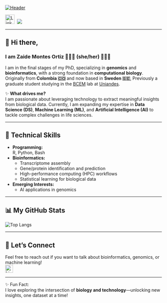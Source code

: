 [![Header](https://capsule-render.vercel.app/api?type=wave&section=header&color=222436&fontColor=659287&fontAlignY=50&height=250&text=Welcome%20to%20my%20GitHub&animation=fadeIn&fontSize=50)](https://github.com/lachemontes)

<a href="https://www.linkedin.com/in/zaidemo/"><img src="https://img.shields.io/badge/linkedin-%230077B5.svg?&style=for-the-badge&logo=linkedin&logoColor=white" height="30" alt="LinkedIn" /></a>&nbsp;
[![](https://visitcount.itsvg.in/api?id=lachemontes&label=mirones&color=0&icon=7&pretty=false)](https://visitcount.itsvg.in)

---

## 👋 Hi there,
### I am **Zaide Montes Ortiz** 👩🏼‍💻 (she/her) 🌱✨🧬 

I am in the final stages of my PhD, specializing in **genomics** and **bioinformatics**, with a strong foundation in **computational biology**.  
Originally from **Colombia 🇨🇴** and now based in **Sweden 🇸🇪**, Previously a graduate student studying in the [BCEM](https://bcem-uniandes.github.io/) lab at [Uniandes](https://www.uniandes.edu.co/).

✨ **What drives me?**  
I am passionate about leveraging technology to extract meaningful insights from biological data. Currently, I am expanding my expertise in **Data Science (DS)**, **Machine Learning (ML)**, and **Artificial Intelligence (AI)** to tackle complex challenges in life sciences.

---

## 🧰 Technical Skills 
- **Programming:**  
  R, Python, Bash  
- **Bioinformatics:**  
  - Transcriptome assembly  
  - Gene/protein identification and prediction  
  - High-performance computing (HPC) workflows  
  - Statistical learning for biological data  
- **Emerging Interests:**  
  - AI applications in genomics  

---

## 📊 My GitHub Stats
![Top Langs](https://github-readme-stats.vercel.app/api/top-langs/?username=lachemontes&layout=compact&theme=radical)

---

## 💬 Let’s Connect
Feel free to reach out if you want to talk about bioinformatics, genomics, or machine learning!  
<a href="https://www.linkedin.com/in/zaidemo/"><img src="https://img.shields.io/badge/LinkedIn-%230077B5.svg?&style=flat-square&logo=linkedin&logoColor=white" height="25" alt="LinkedIn" /></a>

---

✨ Fun Fact:  
I love exploring the intersection of **biology and technology**—unlocking new insights, one dataset at a time!
